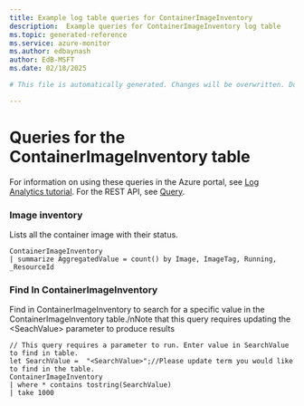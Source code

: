 ```yaml
---
title: Example log table queries for ContainerImageInventory
description:  Example queries for ContainerImageInventory log table
ms.topic: generated-reference
ms.service: azure-monitor
ms.author: edbaynash
author: EdB-MSFT
ms.date: 02/18/2025

# This file is automatically generated. Changes will be overwritten. Do not change this file directly. 

---
```


# Queries for the ContainerImageInventory table

For information on using these queries in the Azure portal, see [Log Analytics tutorial](/azure/azure-monitor/logs/log-analytics-tutorial). For the REST API, see [Query](/rest/api/loganalytics/query).


### Image inventory  


Lists all the container image with their status.  

```query
ContainerImageInventory
| summarize AggregatedValue = count() by Image, ImageTag, Running, _ResourceId
```



### Find In ContainerImageInventory  


Find in ContainerImageInventory to search for a specific value in the ContainerImageInventory table./nNote that this query requires updating the \<SeachValue\> parameter to produce results  

```query
// This query requires a parameter to run. Enter value in SearchValue to find in table.
let SearchValue =  "<SearchValue>";//Please update term you would like to find in the table.
ContainerImageInventory
| where * contains tostring(SearchValue)
| take 1000
```

